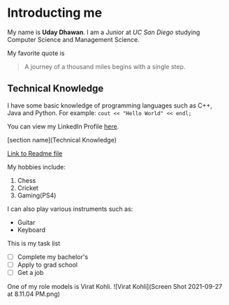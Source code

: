 # Introducting me

My name is **Uday Dhawan**. I am a Junior at *UC San Diego* studying Computer Science and Management Science. 

My favorite quote is 
> A journey of a thousand miles begins with a single step. 

## Technical Knowledge

I have some basic knowledge of programming languages such as C++, Java and Python. For example:
`cout << "Hello World" << endl;`

You can view my LinkedIn Profile [here](https://www.linkedin.com/in/uday-dhawan-92aaa2179/).

[section name](Technical Knowledge)

[Link to Readme file](README.md)

My hobbies include:
1. Chess
2. Cricket
3. Gaming(PS4)

I can also play various instruments such as:
- Guitar
- Keyboard

This is my task list 

- [ ] Complete my bachelor's
- [ ] Apply to grad school
- [ ] Get a job

One of my role models is Virat Kohli.
![Virat Kohli](Screen Shot 2021-09-27 at 8.11.04 PM.png)

